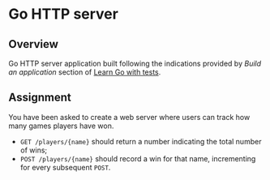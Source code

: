 # Go HTTP server

## Overview
Go HTTP server application built following the indications provided by *Build an application* section of [Learn Go with tests](https://quii.gitbook.io/learn-go-with-tests/).


## Assignment

You have been asked to create a web server where users can track how many games players have won.
- `GET /players/{name}` should return a number indicating the total number of wins;
- `POST /players/{name}` should record a win for that name, incrementing for every subsequent `POST`.
